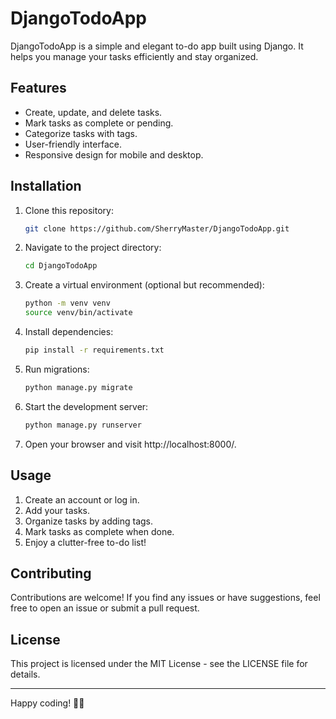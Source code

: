 # DjangoTodoApp

DjangoTodoApp is a simple and elegant to-do app built using Django. It helps you manage your tasks efficiently and stay organized.

## Features

- Create, update, and delete tasks.
- Mark tasks as complete or pending.
- Categorize tasks with tags.
- User-friendly interface.
- Responsive design for mobile and desktop.

## Installation

1. Clone this repository:

    ```bash
    git clone https://github.com/SherryMaster/DjangoTodoApp.git
    ```

2. Navigate to the project directory:

    ```bash
    cd DjangoTodoApp
    ```

3. Create a virtual environment (optional but recommended):

    ```bash
    python -m venv venv
    source venv/bin/activate
    ```

4. Install dependencies:

    ```bash
    pip install -r requirements.txt
    ```

5. Run migrations:

    ```bash
    python manage.py migrate
    ```

6. Start the development server:

    ```bash
    python manage.py runserver
    ```

7. Open your browser and visit http://localhost:8000/.

## Usage

1. Create an account or log in.
2. Add your tasks.
3. Organize tasks by adding tags.
4. Mark tasks as complete when done.
5. Enjoy a clutter-free to-do list!

## Contributing

Contributions are welcome! If you find any issues or have suggestions, feel free to open an issue or submit a pull request.

## License

This project is licensed under the MIT License - see the LICENSE file for details.

---

Happy coding! 🚀🌟
